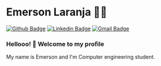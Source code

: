 <!--
**EmersonLaranja/EmersonLaranja** is a ✨ _special_ ✨ repository because its `README.md` (this file) appears on your GitHub profile.

Here are some ideas to get you started:

- 🔭 I’m currently working on ...
- 🌱 I’m currently learning ...
- 👯 I’m looking to collaborate on ...
- 🤔 I’m looking for help with ...
- 💬 Ask me about ...
- 📫 How to reach me: ...
- 😄 Pronouns: ...
- ⚡ Fun fact: ...
-->
# Emerson Laranja :man_technologist:

[![Github Badge](https://img.shields.io/badge/-Github-000?style=flat-square&logo=Github&logoColor=white&link=https://github.com/lucasgdb)](https://github.com/EmersonLaranja)
[![Linkedin Badge](https://img.shields.io/badge/-LinkedIn-blue?style=flat-square&logo=Linkedin&logoColor=white&link=https://www.linkedin.com/in/emerson-laranja-dos-santos-9b6064145/)](https://www.linkedin.com/in/emerson-laranja-dos-santos-9b6064145/)
[![Gmail Badge](https://img.shields.io/badge/-Gmail-c14438?style=flat-square&logo=Gmail&logoColor=white&link=mailto:rebeccamanzi@gmail.com)](mailto:emersonlaranja@gmail.com)


### Hellooo! 👋 Welcome to my profile

My name is Emerson and I'm Computer engineering student.

